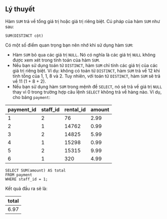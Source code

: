 ## Lý thuyết
Hàm `SUM` trả về tổng giá trị hoặc giá trị riêng biệt. Cú pháp của hàm `SUM` như sau:

`SUM(DISTINCT cột)`

Có một số điểm quan trọng bạn nên nhớ khi sử dụng hàm `SUM`:

- Hàm `SUM` bỏ qua các giá trị `NULL`. Nó có nghĩa là các giá trị `NULL` không được xem xét trong tính toán của hàm `SUM`.
- Nếu bạn sử dụng toán tử `DISTINCT`, hàm `SUM` chỉ tính các giá trị của các giá trị riêng biệt. Ví dụ: không có toán tử `DISTINCT`, hàm `SUM` trả về 12 khi tính tổng của 1, 1, 8 và 2. Tuy nhiên, với toán tử `DISTINCT`, hàm `SUM` sẽ trả về 11 (1 + 8 + 2).
- Nếu bạn sử dụng hàm `SUM` trong mệnh đề `SELECT`, nó sẽ trả về giá trị `NULL` thay vì 0 trong trường hợp câu lệnh `SELECT` không trả về hàng nào.
Ví dụ, cho bảng `payment`:

payment_id	| staff_id	| rental_id	| amount
------------|-----------|-----------|-------
1	| 2	| 76	| 2.99
2	| 1	| 14762	| 0.99
3	| 2	| 14825	| 5.99
4	| 1	| 15298	| 0.99
5	| 2	| 15315	| 9.99
6	| 1	| 320	| 4.99
```
SELECT SUM(amount) AS total
FROM payment
WHERE staff_id = 1;
```
Kết quả đầu ra sẽ là:

| total |
|-------|
| 6.97 |
